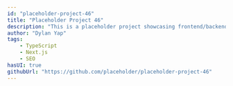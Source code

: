 ```yaml
---
id: "placeholder-project-46"
title: "Placeholder Project 46"
description: "This is a placeholder project showcasing frontend/backend features with a unique tech stack."
author: "Dylan Yap"
tags:
    - TypeScript
    - Next.js
    - SEO
hasUI: true
githubUrl: "https://github.com/placeholder/placeholder-project-46"
---
```

